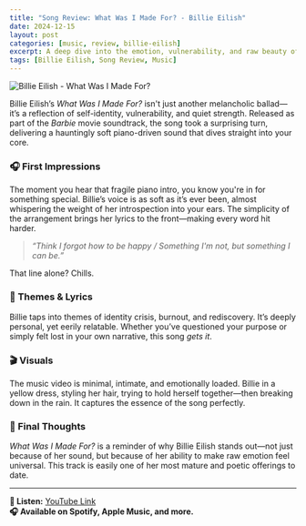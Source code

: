 ```yaml
---
title: "Song Review: What Was I Made For? - Billie Eilish"
date: 2024-12-15
layout: post
categories: [music, review, billie-eilish]
excerpt: A deep dive into the emotion, vulnerability, and raw beauty of Billie Eilish’s song "What Was I Made For?" from the Barbie soundtrack.
tags: [Billie Eilish, Song Review, Music]
---
```


![Billie Eilish - What Was I Made For?](https://i.ytimg.com/vi/cW8VLC9nnTo/maxresdefault.jpg)

Billie Eilish’s *What Was I Made For?* isn't just another melancholic ballad—it’s a reflection of self-identity, vulnerability, and quiet strength. Released as part of the *Barbie* movie soundtrack, the song took a surprising turn, delivering a hauntingly soft piano-driven sound that dives straight into your core.

### 🎧 First Impressions

The moment you hear that fragile piano intro, you know you're in for something special. Billie’s voice is as soft as it’s ever been, almost whispering the weight of her introspection into your ears. The simplicity of the arrangement brings her lyrics to the front—making every word hit harder.

> *“Think I forgot how to be happy / Something I'm not, but something I can be.”*

That line alone? Chills.

### 💭 Themes & Lyrics

Billie taps into themes of identity crisis, burnout, and rediscovery. It’s deeply personal, yet eerily relatable. Whether you’ve questioned your purpose or simply felt lost in your own narrative, this song *gets it*.

### 🎬 Visuals

The music video is minimal, intimate, and emotionally loaded. Billie in a yellow dress, styling her hair, trying to hold herself together—then breaking down in the rain. It captures the essence of the song perfectly.

### 🧠 Final Thoughts

*What Was I Made For?* is a reminder of why Billie Eilish stands out—not just because of her sound, but because of her ability to make raw emotion feel universal. This track is easily one of her most mature and poetic offerings to date.

---

**🎵 Listen:** [YouTube Link](https://www.youtube.com/watch?v=cW8VLC9nnTo)  
**🎧 Available on Spotify, Apple Music, and more.**

